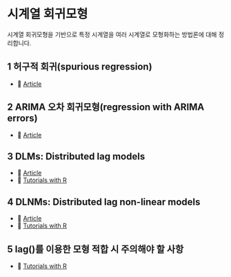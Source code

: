 # 시계열 회귀모형
시계열 회귀모형을 기반으로 특정 시계열을 여러 시계열로 모형화하는 방법론에 대해 정리합니다.

## 1 허구적 회귀(spurious regression)
- 🔗 [Article](https://be-favorite.tistory.com/76)

## 2 ARIMA 오차 회귀모형(regression with ARIMA errors)
- 🔗 [Article](https://be-favorite.tistory.com/74?category=928223)

## 3 DLMs: Distributed lag models
- 🔗 [Article](https://be-favorite.tistory.com/75)
- 🔗 [Tutorials with R](https://be-favorite.github.io/Multiple_timeseries/CCF%20analysis%20and%20DLM/Tutorials_DLM.html)

## 4 DLNMs: Distributed lag non-linear models
- 🔗 [Article](https://be-favorite.tistory.com/80)
- 🔗 [Tutorials with R](https://be-favorite.github.io/Multiple_timeseries/DLNMs/Tutorials_DLNMs.html)

## 5 lag()를 이용한 모형 적합 시 주의해야 할 사항
- 🔗 [Tutorials with R](https://be-favorite.github.io/Multiple_timeseries/Use%20of%20lag()%20function/Tutorials_lag--.html)

